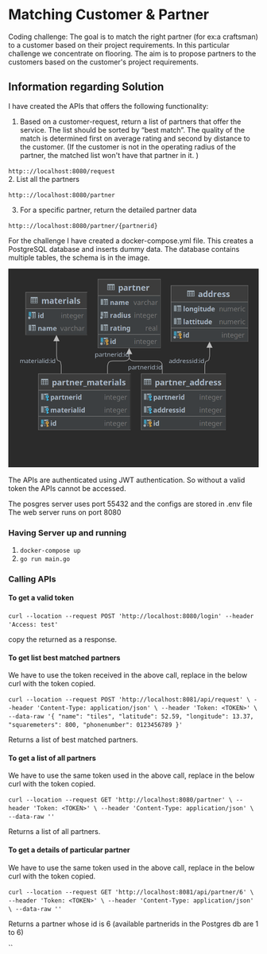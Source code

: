 # Matching Customer & Partner
Coding challenge: The goal is to match the right partner (for ex:a craftsman) to a customer based on their project 
requirements. In this particular challenge we concentrate on flooring. The aim is to propose partners to the customers 
based on the customer's project requirements.

## Information regarding Solution
I have created the APIs that offers the following functionality:
1. Based on a customer-request, return a list of partners that offer the service. The list
should be sorted by “best match”. The quality of the match is determined first on
average rating and second by distance to the customer. (If the customer is not in the operating radius of the partner, the matched list won't have that partner in it. )

`http:://localhost:8080/request` <br />
2. List all the partners 

`http:://localhost:8080/partner`<br />

3. For a specific partner, return the detailed partner data <br />
 
`http:://localhost:8080/partner/{partnerid}`

For the challenge I have created a docker-compose.yml file.
This creates a PostgreSQL database and inserts dummy data. The database contains multiple tables, 
the schema is in the image.

![schema](https://github.com/chandanacharya1/customer-matching/blob/main/db/db.png?raw=true)

The APIs are authenticated using JWT authentication. 
So without a valid token the APIs cannot be accessed.

The posgres server uses port 55432 and the configs are stored in .env file
The web server runs on port 8080
### Having Server up and running
1. `docker-compose up`
2. `go run main.go`

### Calling APIs
#### To get a valid token 

`curl --location --request POST 'http://localhost:8080/login' --header 'Access: test'`

copy the <TOKEN> returned as a response.

#### To get list best matched partners
We have to use the token received in the above call,
replace <TOKEN> in the below curl with the token copied.

`curl --location --request POST 'http://localhost:8081/api/request' \
--header 'Content-Type: application/json' \
--header 'Token: <TOKEN>' \
--data-raw '{
"name": "tiles",
"latitude": 52.59,
"longitude": 13.37,
"squaremeters": 800,
"phonenumber": 0123456789
}'`

Returns a list of best matched partners.

#### To get a list of all partners
We have to use the same token used in the above call,
replace <TOKEN> in the below curl with the token copied.

`curl --location --request GET 'http://localhost:8080/partner' \
--header 'Token: <TOKEN>' \
--header 'Content-Type: application/json' \
--data-raw ''`

Returns a list of all partners.

#### To get a details of particular partner
We have to use the same token used in the above call,
replace <TOKEN> in the below curl with the token copied.

`curl --location --request GET 'http://localhost:8081/api/partner/6' \
--header 'Token: <TOKEN>' \
--header 'Content-Type: application/json' \
--data-raw ''`

Returns a partner whose id is 6 
(available partnerids in the Postgres db are 1 to 6)

``